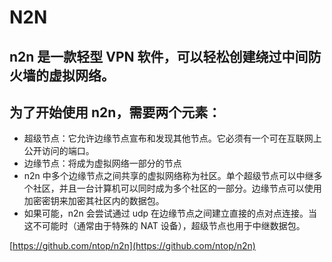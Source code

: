 # N2N

## n2n 是一款轻型 VPN 软件，可以轻松创建绕过中间防火墙的虚拟网络。

## 为了开始使用 n2n，需要两个元素：

- 超级节点：它允许边缘节点宣布和发现其他节点。它必须有一个可在互联网上公开访问的端口。
- 边缘节点：将成为虚拟网络一部分的节点
- n2n 中多个边缘节点之间共享的虚拟网络称为社区。单个超级节点可以中继多个社区，并且一台计算机可以同时成为多个社区的一部分。边缘节点可以使用加密密钥来加密其社区内的数据包。
- 如果可能，n2n 会尝试通过 udp 在边缘节点之间建立直接的点对点连接。当这不可能时（通常由于特殊的 NAT 设备），超级节点也用于中继数据包。

[https://github.com/ntop/n2n](https://github.com/ntop/n2n)
